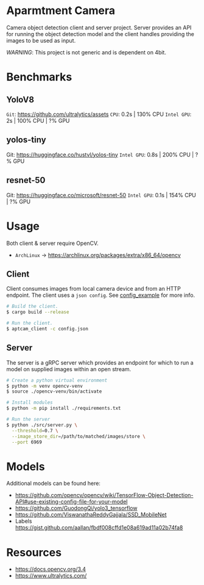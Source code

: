 # Aparmtment Camera
Camera object detection client and server project. Server provides an API for running
the object detection model and the client handles providing the images to be used as input.

*WARNING*: This project is not generic and is dependent on 4bit.


# Benchmarks
## YoloV8
`Git`: https://github.com/ultralytics/assets
`CPU`: 0.2s | 130% CPU
`Intel GPU`: 2s | 100% CPU | ?% GPU

## yolos-tiny
Git: https://huggingface.co/hustvl/yolos-tiny
`Intel GPU`: 0.8s | 200% CPU | ?% GPU

## resnet-50
Git: https://huggingface.co/microsoft/resnet-50
`Intel GPU`: 0.1s | 154% CPU | ?% GPU


# Usage
Both client & server require OpenCV.
- `ArchLinux` -> https://archlinux.org/packages/extra/x86_64/opencv

## Client
Client consumes images from local camera device and from an HTTP endpoint.
The client uses a `json config`. See [config_example](./config_example.json) for more info.
```sh
# Build the client.
$ cargo build --release

# Run the client.
$ aptcam_client -c config.json
```

## Server
The server is a gRPC server which provides an endpoint for which to run a model on supplied
images within an open stream.
```sh
# Create a python virtual environment
$ python -m venv opencv-venv
$ source ./opencv-venv/bin/activate

# Install modules
$ python -m pip install ./requirements.txt

# Run the server
$ python ./src/server.py \
  --threshold=0.7 \
  --image_store_dir=/path/to/matched/images/store \
  --port 6969
```


# Models
Additional models can be found here:
- https://github.com/opencv/opencv/wiki/TensorFlow-Object-Detection-API#use-existing-config-file-for-your-model
- https://github.com/GuodongQi/yolo3_tensorflow
- https://github.com/ViswanathaReddyGajjala/SSD_MobileNet
- Labels https://gist.github.com/aallan/fbdf008cffd1e08a619ad11a02b74fa8

# Resources
- https://docs.opencv.org/3.4
- https://www.ultralytics.com/
